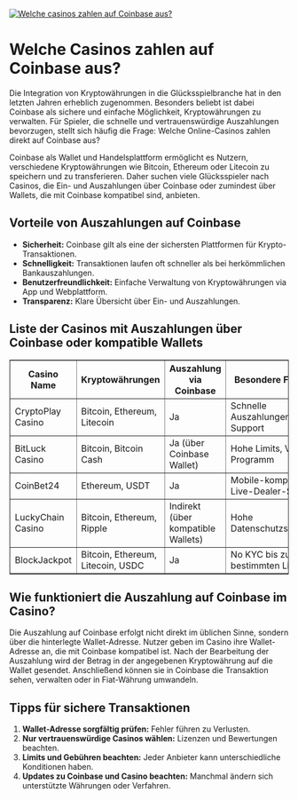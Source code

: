 [![Welche casinos zahlen auf Coinbase aus?](https://123-caf.pages.dev/gitsignup.png)](https://vrmoo.ru/Bt82HjjY)

<h1>Welche Casinos zahlen auf Coinbase aus?</h1> <p>Die Integration von Kryptowährungen in die Glücksspielbranche hat in den letzten Jahren erheblich zugenommen. Besonders beliebt ist dabei Coinbase als sichere und einfache Möglichkeit, Kryptowährungen zu verwalten. Für Spieler, die schnelle und vertrauenswürdige Auszahlungen bevorzugen, stellt sich häufig die Frage: Welche Online-Casinos zahlen direkt auf Coinbase aus?</p> <p>Coinbase als Wallet und Handelsplattform ermöglicht es Nutzern, verschiedene Kryptowährungen wie Bitcoin, Ethereum oder Litecoin zu speichern und zu transferieren. Daher suchen viele Glücksspieler nach Casinos, die Ein- und Auszahlungen über Coinbase oder zumindest über Wallets, die mit Coinbase kompatibel sind, anbieten.</p>  <h2>Vorteile von Auszahlungen auf Coinbase</h2> <ul>   <li><strong>Sicherheit:</strong> Coinbase gilt als eine der sichersten Plattformen für Krypto-Transaktionen.</li>   <li><strong>Schnelligkeit:</strong> Transaktionen laufen oft schneller als bei herkömmlichen Bankauszahlungen.</li>   <li><strong>Benutzerfreundlichkeit:</strong> Einfache Verwaltung von Kryptowährungen via App und Webplattform.</li>   <li><strong>Transparenz:</strong> Klare Übersicht über Ein- und Auszahlungen.</li> </ul>  <h2>Liste der Casinos mit Auszahlungen über Coinbase oder kompatible Wallets</h2> <table border="1" cellpadding="5" cellspacing="0">   <thead>     <tr>       <th>Casino Name</th>       <th>Kryptowährungen</th>       <th>Auszahlung via Coinbase</th>       <th>Besondere Features</th>     </tr>   </thead>   <tbody>     <tr>       <td>CryptoPlay Casino</td>       <td>Bitcoin, Ethereum, Litecoin</td>       <td>Ja</td>       <td>Schnelle Auszahlungen, 24/7 Support</td>     </tr>     <tr>       <td>BitLuck Casino</td>       <td>Bitcoin, Bitcoin Cash</td>       <td>Ja (über Coinbase Wallet)</td>       <td>Hohe Limits, VIP-Programm</td>     </tr>     <tr>       <td>CoinBet24</td>       <td>Ethereum, USDT</td>       <td>Ja</td>       <td>Mobile-kompatibel, Live-Dealer-Spiele</td>     </tr>     <tr>       <td>LuckyChain Casino</td>       <td>Bitcoin, Ethereum, Ripple</td>       <td>Indirekt (über kompatible Wallets)</td>       <td>Hohe Datenschutzstandards</td>     </tr>     <tr>       <td>BlockJackpot</td>       <td>Bitcoin, Ethereum, Litecoin, USDC</td>       <td>Ja</td>       <td>No KYC bis zu bestimmten Limits</td>     </tr>   </tbody> </table>  <h2>Wie funktioniert die Auszahlung auf Coinbase im Casino?</h2> <p>Die Auszahlung auf Coinbase erfolgt nicht direkt im üblichen Sinne, sondern über die hinterlegte Wallet-Adresse. Nutzer geben im Casino ihre Wallet-Adresse an, die mit Coinbase kompatibel ist. Nach der Bearbeitung der Auszahlung wird der Betrag in der angegebenen Kryptowährung auf die Wallet gesendet. Anschließend können sie in Coinbase die Transaktion sehen, verwalten oder in Fiat-Währung umwandeln.</p>  <h2>Tipps für sichere Transaktionen</h2> <ol>   <li><strong>Wallet-Adresse sorgfältig prüfen:</strong> Fehler führen zu Verlusten.</li>   <li><strong>Nur vertrauenswürdige Casinos wählen:</strong> Lizenzen und Bewertungen beachten.</li>   <li><strong>Limits und Gebühren beachten:</strong> Jeder Anbieter kann unterschiedliche Konditionen haben.</li>   <li><strong>Updates zu Coinbase und Casino beachten:</strong> Manchmal ändern sich unterstützte Währungen oder Verfahren.</li> </ol>